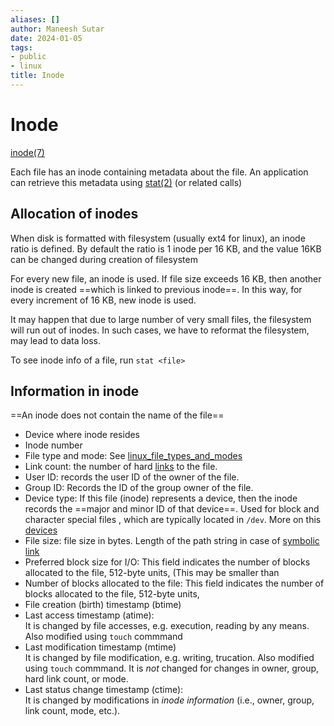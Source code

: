 ```yaml
---
aliases: []
author: Maneesh Sutar
date: 2024-01-05
tags:
- public
- linux
title: Inode
---
```


# Inode

[inode(7)](https://man7.org/linux/man-pages/man7/inode.7.html)

Each file has an inode containing metadata about the file.  An application can retrieve this metadata using [stat(2)](https://man7.org/linux/man-pages/man2/stat.2.html) (or related calls)

## Allocation of inodes

When disk is formatted with filesystem (usually ext4 for linux), an inode ratio is defined. By default the ratio is 1 inode per 16 KB, and the value 16KB can be changed during creation of filesystem

For every new file, an inode is used. If file size exceeds 16 KB, then another inode is created ==which is linked to previous inode==. In this way, for every increment of 16 KB, new inode is used.

It may happen that due to large number of very small files, the filesystem will run out of inodes. In such cases, we have to reformat the filesystem, may lead to data loss.

To see inode info of a file, run `stat <file>`

## Information in inode

==An inode does not contain the name of the file==

* Device where inode resides
* Inode number
* File type and mode: See [linux_file_types_and_modes](linux_file_types_and_modes.md)
* Link count: the number of hard [links](links.md)  to the file. 
* User ID: records the user ID of the owner of the file.
* Group ID: Records the ID of the group owner of the file.
* Device type: If this file (inode) represents a device, then the inode records the ==major and minor ID of that device==. Used for block and character special files , which are typically located in `/dev`. More on this [devices](devices.md)
* File size: file size in bytes. Length of the path string in case of [symbolic link](links.md)
* Preferred block size for I/O: This field indicates the number of blocks allocated to the file, 512-byte units, (This may be smaller than
* Number of blocks allocated to the file: This field indicates the number of blocks allocated to the file, 512-byte units,
* File creation (birth) timestamp (btime)
* Last access timestamp (atime):  
  It is changed by file accesses, e.g. execution, reading by any means. Also modified using `touch` commmand
* Last modification timestamp (mtime)  
  It is changed by file modification, e.g. writing, trucation. Also modified using `touch` commmand. It is *not* changed for changes in owner, group, hard link count, or mode.
* Last status change timestamp (ctime):   
  It is changed by modifications in *inode information* (i.e., owner, group, link count, mode, etc.).
